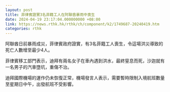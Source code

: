 ```yaml
---
layout: post
title: 菲律賓證實3名菲籍工人在阿聯酋暴雨中喪生
date: 2024-04-19 23:17:04.000000000 +08:00
link: https://news.rthk.hk/rthk/ch/component/k2/1749687-20240419.htm
categories: rthk
---
```


阿聯酋日前暴雨成災，菲律賓政府證實，有3名菲籍工人喪生，令這場洪災導致的死亡人數增至最少4人。

菲律賓移工部門表示，迪拜有兩名女子在車內遇到洪水，最終窒息而死，沙迦就有一名男子的汽車墮坑，重傷不治。

迪拜國際機場的運作仍未恢復正常，機場發言人表示，需要暫時限制入境航班數量至星期日中午，出發航班不受影響。
